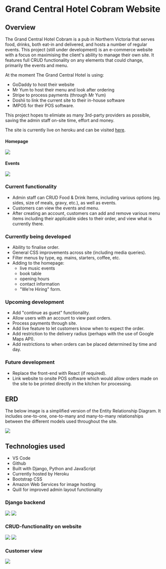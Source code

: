 # Grand Central Hotel Cobram Website

## Overview

The Grand Central Hotel Cobram is a pub in Northern Victoria that serves food, drinks, both eat-in and delivered, and hosts a number of regular events.  This project (still under development) is an e-commerce website with a focus on maximising the client's ability to manage their own site.  It features full CRUD functionality on any elements that could change, primarily the events and menu.

At the moment The Grand Central Hotel is using:
* GoDaddy to host their website
* Mr Yum to host their menu and look after ordering
* Stripe to process payments (through Mr Yum)
* Doshii to link the current site to their in-house software
* IMPOS for their POS software.

This project hopes to elimiate as many 3rd-party providers as possible, saving the admin staff on-site time, effort and money.

The site is currently live on heroku and can be visited [here](https://grandcentral-e0ebd1401088.herokuapp.com/).



#### Homepage
<img src="main_app/assets/home_page.png" style="max-width: 850px">

#### Events
<img src="main_app/assets/events.png" style="max-width: 850px">

### Current functionality
* Admin staff can CRUD Food & Drink Items, including various options (eg. sides, size of meals, gravy, etc.), as well as events.
* Customers can view the events and menu.
* After creating an account, customers can add and remove various menu items including their applicable sides to their order, and view what is currently there.

### Currently being developed
* Ability to finalise order.
* General CSS improvements across site (including media queries).
* Filter menus by type, eg. mains, starters, coffee, etc.
* Adding to the homepage:
    * live music events
    * book table
    * opening hours
    * contact information
    * "We're Hiring" form.

### Upcoming development
* Add "continue as guest" functionality.
* Allow users with an account to view past orders.
* Process payments through site.
* Add live feature to let customers know when to expect the order.
* Add restriction to the delivery radius (perhaps with the use of Google Maps API).
* Add restrictions to when orders can be placed determined by time and day.

### Future development
* Replace the front-end with React (if required).
* Link website to onsite POS software which would allow orders made on the site to be printed directly in the kitchen for processing.

## ERD

The below image is a simplified version of the Entity Relationship Diagram.  It includes one-to-one, one-to-many and many-to-many relationships between the different models used throughout the site.

<img src="main_app/assets/ERD.png" style="max-width: 850px">

## Technologies used
* VS Code
* Github
* Built with Django, Python and JavaScript
* Currently hosted by Heroku
* Bootstrap CSS
* Amazon Web Services for image hosting
* Quill for improved admin layout functionality

### Django backend
<img src="main_app/assets/django_create_event.png" style="max-width: 850px">
<img src="main_app/assets/django_sides.png" style="max-width: 850px">

### CRUD-functionality on website
<img src="main_app/assets/edit_food2.png" style="max-width: 850px">
<img src="main_app/assets/edit_food.png" style="max-width: 850px">

### Customer view
<img src="main_app/assets/order.png" style="max-width: 850px">
